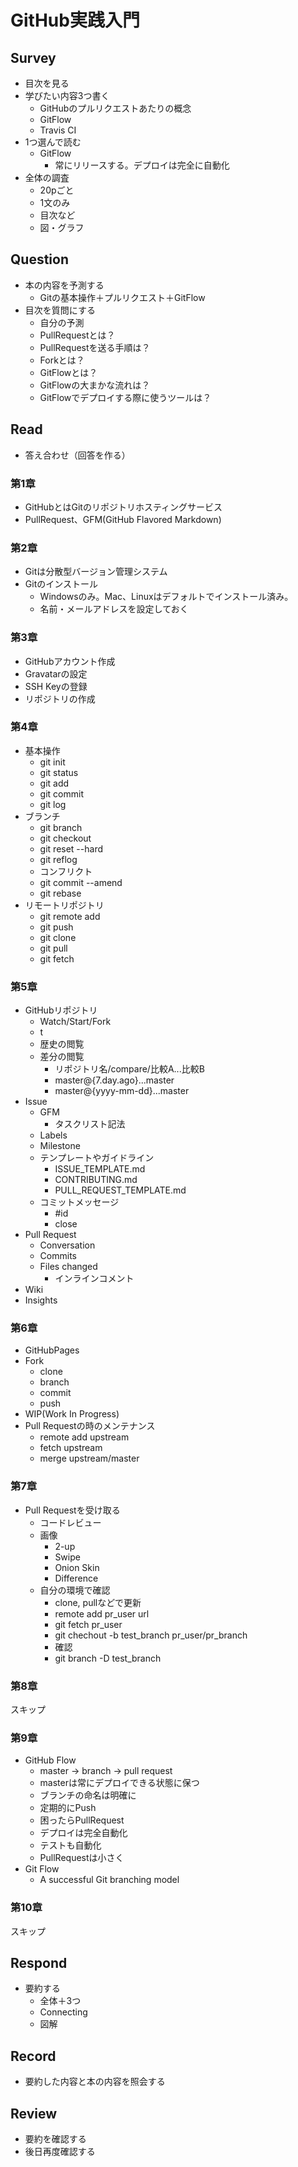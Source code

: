 # GitHub実践入門

## Survey
- 目次を見る
- 学びたい内容3つ書く
  - GitHubのプルリクエストあたりの概念
  - GitFlow
  - Travis CI
- 1つ選んで読む
  - GitFlow
    - 常にリリースする。デプロイは完全に自動化
- 全体の調査
  - 20pごと
  - 1文のみ
  - 目次など
  - 図・グラフ

## Question
- 本の内容を予測する
  - Gitの基本操作＋プルリクエスト＋GitFlow
- 目次を質問にする
  - 自分の予測
  - PullRequestとは？
  - PullRequestを送る手順は？
  - Forkとは？
  - GitFlowとは？
  - GitFlowの大まかな流れは？
  - GitFlowでデプロイする際に使うツールは？

## Read
- 答え合わせ（回答を作る）
### 第1章
- GitHubとはGitのリポジトリホスティングサービス
- PullRequest、GFM(GitHub Flavored Markdown)
### 第2章
- Gitは分散型バージョン管理システム
- Gitのインストール
  - Windowsのみ。Mac、Linuxはデフォルトでインストール済み。
  - 名前・メールアドレスを設定しておく
### 第3章
- GitHubアカウント作成
- Gravatarの設定
- SSH Keyの登録
- リポジトリの作成
### 第4章
- 基本操作
  - git init
  - git status
  - git add
  - git commit
  - git log
- ブランチ
  - git branch
  - git checkout
  - git reset --hard
  - git reflog
  - コンフリクト
  - git commit --amend
  - git rebase
- リモートリポジトリ
  - git remote add
  - git push
  - git clone
  - git pull
  - git fetch
### 第5章
- GitHubリポジトリ
  - Watch/Start/Fork
  - t
  - 歴史の閲覧
  - 差分の閲覧
    - リポジトリ名/compare/比較A...比較B
    - master@{7.day.ago}...master
    - master@{yyyy-mm-dd}...master
- Issue
  - GFM
    - タスクリスト記法
  - Labels
  - Milestone
  - テンプレートやガイドライン
    - ISSUE_TEMPLATE.md
    - CONTRIBUTING.md
    - PULL_REQUEST_TEMPLATE.md
  - コミットメッセージ
    - #id
    - close
- Pull Request
  - Conversation
  - Commits
  - Files changed
    - インラインコメント
- Wiki
- Insights
### 第6章
- GitHubPages
- Fork
  - clone
  - branch
  - commit
  - push
- WIP(Work In Progress)
- Pull Requestの時のメンテナンス
  - remote add upstream
  - fetch upstream
  - merge upstream/master
### 第7章
- Pull Requestを受け取る
  - コードレビュー
  - 画像
    - 2-up
    - Swipe
    - Onion Skin
    - Difference
  - 自分の環境で確認
    - clone, pullなどで更新
    - remote add pr_user url
    - git fetch pr_user
    - git chechout -b test_branch pr_user/pr_branch
    - 確認
    - git branch -D test_branch
### 第8章
スキップ
### 第9章
- GitHub Flow
  - master -> branch -> pull request
  - masterは常にデプロイできる状態に保つ
  - ブランチの命名は明確に
  - 定期的にPush
  - 困ったらPullRequest
  - デプロイは完全自動化
  - テストも自動化
  - PullRequestは小さく
- Git Flow
  - A successful Git branching model

### 第10章
スキップ

## Respond
- 要約する
  - 全体＋3つ
  - Connecting
  - 図解

## Record
- 要約した内容と本の内容を照会する

## Review
- 要約を確認する
- 後日再度確認する
